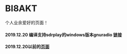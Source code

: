 # BI8AKT
个人业余爱好的页面！

####  2019.12.20 编译支持sdrplay的windows版本gnuradio [链接](compile_gnuradio/)

#### 2019.12.20以前的[**页面**](docs) 
